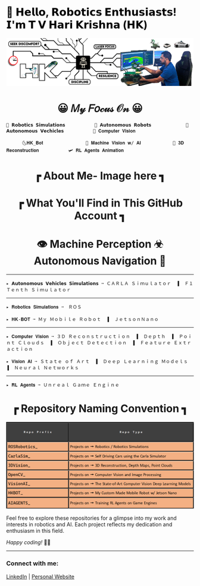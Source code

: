 <h1 style="color: black;">🤖 𝗛𝗲𝗹𝗹𝗼, 𝗥𝗼𝗯𝗼𝘁𝗶𝗰𝘀 𝗘𝗻𝘁𝗵𝘂𝘀𝗶𝗮𝘀𝘁𝘀! 𝗜'𝗺 𝗧 𝗩 𝗛𝗮𝗿𝗶 𝗞𝗿𝗶𝘀𝗵𝗻𝗮 (𝗛𝗞)</h1>

![Alt text for your image](LinedIN_Cover_picture_V4_GitHub.png)

<h1 align="center"> 😀 𝑀𝓎 𝐹𝑜𝒸𝓊𝓈 𝒪𝓃 😀 </h1>
                
    🤖 𝗥𝗼𝗯𝗼𝘁𝗶𝗰𝘀 𝗦𝗶𝗺𝘂𝗹𝗮𝘁𝗶𝗼𝗻𝘀           🚆 𝗔𝘂𝘁𝗼𝗻𝗼𝗺𝗼𝘂𝘀 𝗥𝗼𝗯𝗼𝘁𝘀             🚗 𝗔𝘂𝘁𝗼𝗻𝗼𝗺𝗼𝘂𝘀 𝗩𝗲𝗰𝗵𝗶𝗰𝗹𝗲𝘀           🚧 𝐂𝐨𝐦𝐩𝐮𝐭𝐞𝐫 𝐕𝐢𝐬𝐢𝐨𝐧 
    
          🌜𝐇𝐊_𝐁𝐨𝐭                🧠 𝐌𝐚𝐜𝐡𝐢𝐧𝐞 𝐕𝐢𝐬𝐢𝐨𝐧 𝐰/ 𝐀𝐈            🗾 𝟑𝐃 𝐑𝐞𝐜𝐨𝐧𝐬𝐭𝐫𝐮𝐜𝐭𝐢𝐨𝐧           🛩️ 𝐑𝐋 𝐀𝐠𝐞𝐧𝐭𝐬 𝐀𝐧𝐢𝐦𝐚𝐭𝐢𝐨𝐧




  <h1 align="center">┏ About Me- Image here ┓</h1>

  <h1 align="center">┏ What You'll Find in This GitHub Account ┓</h1>

  <h1 align="center"> 👁️ Machine Perception ☣ Autonomous Navigation 🎢</h1>
  
  ------
    ▸ 𝗔𝘂𝘁𝗼𝗻𝗼𝗺𝗼𝘂𝘀 𝗩𝗲𝗵𝗶𝗰𝗹𝗲𝘀 𝗦𝗶𝗺𝘂𝗹𝗮𝘁𝗶𝗼𝗻𝘀 ➙ ＣＡＲＬＡ Ｓｉｍｕｌａｔｏｒ  ▐  Ｆ１ Ｔｅｎｔｈ Ｓｉｍｕｌａｔｏｒ
  ------
    ▸ 𝐑𝐨𝐛𝐨𝐭𝐢𝐜𝐬 𝐒𝐢𝐦𝐮𝐥𝐚𝐭𝐢𝐨𝐧𝐬 ➙　ＲＯＳ
   
    ▸ 𝐇𝐊-𝐁𝐎𝐓 ➙ Ｍｙ Ｍｏｂｉｌｅ Ｒｏｂｏｔ  ▐  ＪｅｔｓｏｎＮａｎｏ
  ------  
    ▸ 𝐂𝐨𝐦𝐩𝐮𝐭𝐞𝐫 𝐕𝐢𝐬𝐢𝐨𝐧 ➙ ３Ｄ Ｒｅｃｏｎｓｔｒｕｃｔｉｏｎ  ▐  Ｄｅｐｔｈ  ▐  Ｐｏｉｎｔ Ｃｌｏｕｄｓ  ▐  Ｏｂｊｅｃｔ Ｄｅｔｅｃｔｉｏｎ  ▐  Ｆｅａｔｕｒｅ Ｅｘｔｒａｃｔｉｏｎ

    ▸ 𝐕𝐢𝐬𝐢𝐨𝐧 𝐀𝐈 ➙ Ｓｔａｔｅ ｏｆ Ａｒｔ  ▐  Ｄｅｅｐ Ｌｅａｒｎｉｎｇ Ｍｏｄｅｌｓ  ▐  Ｎｅｕｒａｌ Ｎｅｔｗｏｒｋｓ
  ------
    ▸ 𝐑𝐋 𝐀𝐠𝐞𝐧𝐭𝐬 ➙ Ｕｎｒｅａｌ Ｇａｍｅ Ｅｎｇｉｎｅ
 

<h1 align="center">┏ Repository Naming Convention ┓</h1>

<p align="center">
  <img src="hkhk_table.png" alt="Alt text for your image"/>
</p>

Feel free to explore these repositories for a glimpse into my work and interests in robotics and AI. Each project reflects my dedication and enthusiasm in this field.

_Happy coding!_ 🚀🤖

---

### Connect with me:

[LinkedIn](#) | [Personal Website](#)
